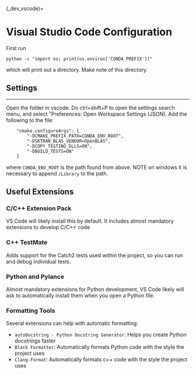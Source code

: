 
(_dev_vscode)=
# Visual Studio Code Configuration
First run

`python -c "import os; print(os.environ['CONDA_PREFIX'])"`

which will print out a directory.  Make note of this directory.

## Settings
-----------
Open the folder in vscode. Do ctrl+shift+P to open the settings search menu, and select "Preferences: Open Workspace Settings (JSON). Add the following to the file:

```
    "cmake.configureArgs": [
        "-DCMAKE_PREFIX_PATH=CONDA_ENV_ROOT",
        "-DSKTRAN_BLAS_VENDOR=OpenBLAS",
        "-DCOPY_TESTING_DLLS=ON",
        "-DBUILD_TESTS=ON"
    ]
```
where `CONDA_ENV_ROOT` is the path found from above.  NOTE on windows it is necessary to append `/Library` to the path.


## Useful Extensions

### C/C++ Extension Pack
VS Code will likely install this by default. It includes almost mandatory extensions to develop C/C++ code

### C++ TestMate
Adds support for the Catch2 tests used within the project, so you can run and debug individual tests.

### Python and Pylance
Almost mandatory extensions for Python development, VS Code likely will ask to automatically install them when you open a Python file.

### Formatting Tools
Several extensions can help with automatic formatting:

 - `autoDocstring - Python Docstring Generator`: Helps you create Python docstrings faster
 - `Black Formatter`: Automatically formats Python code with the style the project uses
 - `Clang-Format`: Automatically formats c++ code with the style the project uses
